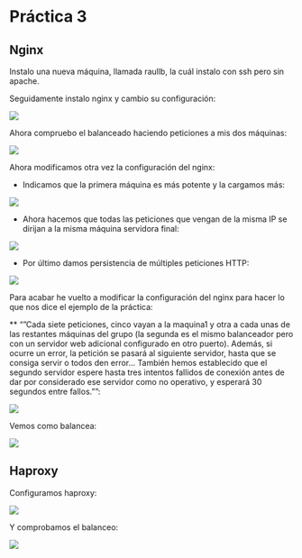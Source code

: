 # Práctica 3  

## Nginx 

Instalo una nueva máquina, llamada raullb, la cuál instalo con ssh pero sin apache.   

Seguidamente instalo nginx y cambio su configuración:      


![](https://github.com/RaulSFuentes/SWAP2015/blob/master/practica3/imagenes/1.png) 

Ahora compruebo el balanceado haciendo peticiones a mis dos máquinas:     

![](https://github.com/RaulSFuentes/SWAP2015/blob/master/practica3/imagenes/2.png)

Ahora modificamos otra vez la configuración del nginx:

* Indicamos que la primera máquina es más potente y la cargamos más:


![](https://github.com/RaulSFuentes/SWAP2015/blob/master/practica3/imagenes/3.png)

* Ahora hacemos que todas las peticiones que vengan de la misma IP se dirijan a la misma máquina servidora final:


![](https://github.com/RaulSFuentes/SWAP2015/blob/master/practica3/imagenes/4.png)

* Por último damos persistencia de múltiples peticiones HTTP:

![](https://github.com/RaulSFuentes/SWAP2015/blob/master/practica3/imagenes/5.png)

Para acabar he vuelto a modificar la configuración del nginx para hacer lo que nos dice el ejemplo de la práctica:

** “”Cada siete peticiones, cinco vayan a la maquina1 y otra a cada unas de las restantes máquinas del grupo (la segunda es el mismo balanceador pero con un servidor web adicional configurado en otro puerto). Además, si ocurre un error, la petición se pasará al siguiente servidor, hasta que se consiga servir o todos den error... También hemos establecido que el segundo servidor espere hasta tres intentos fallidos de conexión antes de dar por considerado ese servidor como no operativo, y esperará 30 segundos entre fallos.””:

![](https://github.com/RaulSFuentes/SWAP2015/blob/master/practica3/imagenes/6.png)

Vemos como balancea:   

![](https://github.com/RaulSFuentes/SWAP2015/blob/master/practica3/imagenes/7.png)   



## Haproxy   

Configuramos haproxy:   


![](https://github.com/RaulSFuentes/SWAP2015/blob/master/practica3/imagenes/8.png) 

Y comprobamos el balanceo:   


![](https://github.com/RaulSFuentes/SWAP2015/blob/master/practica3/imagenes/9.png)


